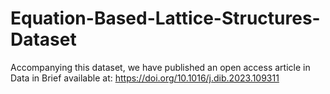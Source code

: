 # Equation-Based-Lattice-Structures-Dataset

Accompanying this dataset, we have published an open access article in Data in Brief available at: <https://doi.org/10.1016/j.dib.2023.109311>
